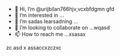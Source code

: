 - 👋 Hi, I’m @urijbilan766hjv,vcxbfdgmn gfd
- 👀 I’m interested in ...
- 🌱 I’m sadas learsadning ...
- 💞️ I’m looking to collaborate on ...wqasd
- 📫 How to reach me ...xsasax
<!---hbxsa
urijbilan766/sad is a ✨ special ✨ repository because its `README.md` (this file) appears on your GitHub profile.
You can click the Preview link to take a look at yyiuour changes.asd
--->
zc
asd
x
assaccxzczxc

